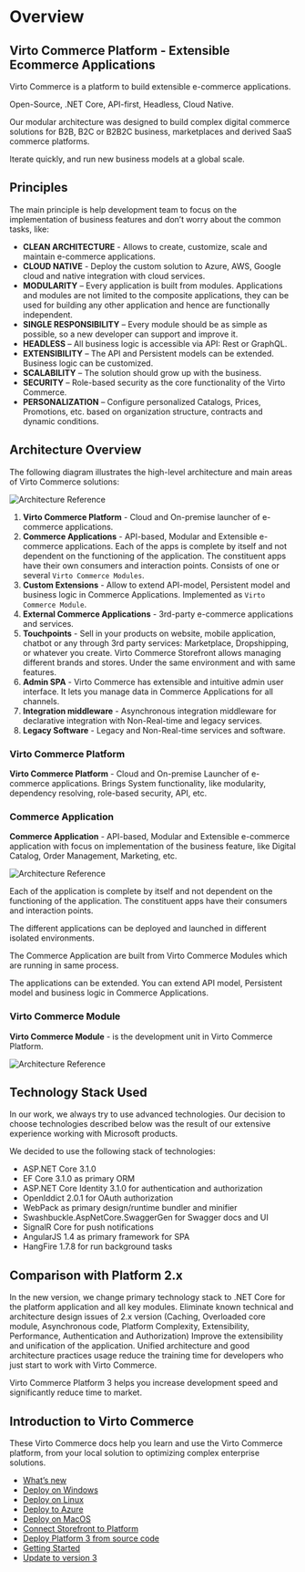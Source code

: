 # Overview

## Virto Commerce Platform - Extensible Ecommerce Applications

Virto Commerce is a platform to build extensible e-commerce applications.

Open-Source, .NET Core, API-first, Headless, Cloud Native.

Our modular architecture was designed to build complex digital commerce solutions for B2B, B2C or B2B2C business, marketplaces and derived SaaS commerce platforms.

Iterate quickly, and run new business models at a global scale.

## Principles
The main principle is help development team to focus on the implementation of business features and don’t worry about the common tasks, like:

* **CLEAN ARCHITECTURE** - Allows to create, customize, scale and maintain e-commerce applications.
* **CLOUD NATIVE** - Deploy the custom solution to Azure, AWS, Google cloud and native integration with cloud services.
* **MODULARITY** – Every application is built from modules. Applications and modules are not limited to the composite applications, they can be used for building any other application and hence are functionally independent. 
* **SINGLE RESPONSIBILITY** – Every module should be as simple as possible, so a new developer can support and improve it.
* **HEADLESS** – All business logic is accessible via API: Rest or GraphQL.
* **EXTENSIBILITY** – The API and Persistent models can be extended. Business logic can be customized. 
* **SCALABILITY** – The solution should grow up with the business.
* **SECURITY** – Role-based security as the core functionality of the Virto Commerce.
* **PERSONALIZATION** – Configure personalized Catalogs, Prices, Promotions, etc. based on organization structure, contracts and dynamic conditions.

## Architecture Overview
The following diagram illustrates the high-level architecture and main areas of Virto Commerce solutions:

![Architecture Reference](media/vc-architecture-reference.png)

1. **Virto Commerce Platform** - Cloud and On-premise launcher of e-commerce applications. 
1. **Commerce Applications** - API-based, Modular and Extensible e-commerce applications. Each of the apps is complete by itself and not dependent on the functioning of the application. 
The constituent apps have their own consumers and interaction points. Consists of one or several `Virto Commerce Modules`. 
1. **Custom Extensions** - Allow to extend API-model, Persistent model and business logic in Commerce Applications. Implemented as `Virto Commerce Module`.
1. **External Commerce Applications** - 3rd-party e-commerce applications and services. 
1. **Touchpoints** - Sell in your products on website, mobile application, chatbot or any through 3rd party services: Marketplace, Dropshipping, or whatever you create.
  Virto Commerce Storefront allows managing different brands and stores. Under the same environment and with same features.
1. **Admin SPA** - Virto Commerce has extensible and intuitive admin user interface. It lets you manage data in Commerce Applications for all channels.
1. **Integration middleware** - Asynchronous integration middleware for declarative integration with Non-Real-time and legacy services.
1. **Legacy Software** - Legacy and Non-Real-time services and software. 

### Virto Commerce Platform
**Virto Commerce Platform** - Cloud and On-premise Launcher of e-commerce applications.
Brings System functionality, like modularity, dependency resolving, role-based security, API, etc.  

### Commerce Application
**Commerce Application** - API-based, Modular and Extensible e-commerce application with focus on implementation of the business feature, like Digital Catalog, Order Management, Marketing, etc.

![Architecture Reference](media/vc-architecture-application.png)

Each of the application is complete by itself and not dependent on the functioning of the application. The constituent apps have their consumers and interaction points.

The different applications can be deployed and launched in different isolated environments.

The Commerce Application are built from Virto Commerce Modules which are running in same process. 

The applications can be extended. You can extend API model, Persistent model and business logic in Commerce Applications. 

### Virto Commerce Module
**Virto Commerce Module** - is the development unit in Virto Commerce Platform. 

![Architecture Reference](media/vc-architecture-module.png)

## Technology Stack Used

In our work, we always try to use advanced technologies. Our decision to choose technologies described below was the result of our extensive experience working with Microsoft products.

We decided to use the following stack of technologies:

* ASP.NET Core 3.1.0
* EF Core 3.1.0 as primary ORM
* ASP.NET Core Identity 3.1.0 for authentication and authorization
* OpenIddict 2.0.1 for OAuth authorization
* WebPack as primary design/runtime bundler and minifier
* Swashbuckle.AspNetCore.SwaggerGen for Swagger docs and UI
* SignalR Core for push notifications
* AngularJS 1.4 as primary framework for SPA
* HangFire 1.7.8 for run background tasks

## Comparison with Platform 2.x

In the new version, we change primary technology stack to .NET Core for the platform application and all key modules. Eliminate known technical and architecture design issues of 2.x version (Caching, Overloaded core module, Asynchronous code, Platform Complexity, Extensibility, Performance, Authentication and Authorization)
Improve the extensibility and unification of the application. Unified architecture and good architecture practices usage reduce the training time for developers who just start to work with Virto Commerce.

Virto Commerce Platform 3 helps you increase development speed and significantly reduce time to market.

## Introduction to Virto Commerce

These Virto Commerce docs help you learn and use the Virto Commerce platform, from your local solution to optimizing complex enterprise solutions. 

* [What’s new](release-information/whats-new.md)
* [Deploy on Windows](getting-started/deploy-from-precompiled-binaries-windows.md)
* [Deploy on Linux](getting-started/deploy-from-precompiled-binaries-linux.md)
* [Deploy to Azure](getting-started/deploy-from-precompiled-binaries-azure.md)
* [Deploy on MacOS](getting-started/deploy-from-precompiled-binaries-MacOS.md)
* [Connect Storefront to Platform](getting-started/connect-storefront-to-platform-v3)
* [Deploy Platform 3 from source code](developer-guide/deploy-from-source-code.md)
* [Getting Started](user-guide/getting-started.md)
* [Update to version 3](release-information/update-to-version-3/update-module-from-platform-2.0-to-version-3.md)
